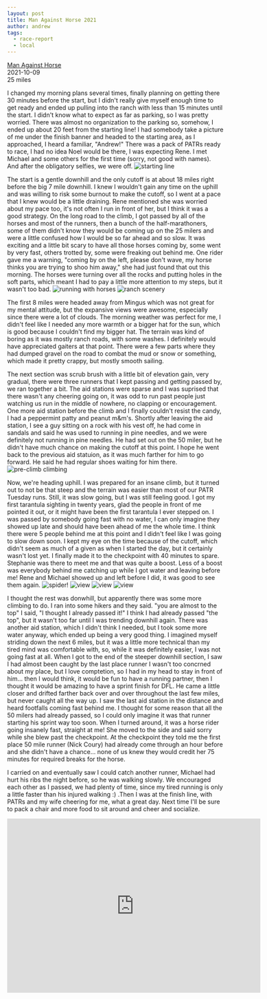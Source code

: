 ```yaml
---
layout: post
title: Man Against Horse 2021
author: andrew
tags:
  - race-report
  - local
---
```


[Man Against Horse](https://managainsthorse.net/)  
2021-10-09  
25 miles

I changed my morning plans several times, finally planning on getting there 30
minutes before the start, but I didn't really give myself enough time to get
ready and ended up pulling into the ranch with less than 15 minutes until the
start. I didn't know what to expect as far as parking, so I was pretty worried.
There was almost no organization to the parking so, somehow, I ended up about
20 feet from the starting line! I had somebody take a picture  of me under the
finish banner and headed to the starting area, as I approached, I heard a
familiar, "Andrew!" There was a pack of PATRs ready to race, I had no idea Noel
would be there, I was expecting Rene. I met Michael and some others for the
first time (sorry, not good with names). And after the obligatory selfies, we
were off.
![starting line](/assets/img/2021-10-09_mah_1.jpg)

The start is a gentle downhill and the only cutoff is at about 18 miles right
before the big 7 mile downhill. I knew I wouldn't gain any time on the uphill
and was willing to risk some burnout to make the cutoff, so I went at a pace
that I knew would be a little draining. Rene mentioned she was worried about my
pace too, it's not often I run in front of her, but I think it was a good
strategy. On the long road to the climb, I got passed by all of the horses and most of
the runners, then a bunch of the half-marathoners, some of them didn't know
they would be coming up on the 25 milers and were a little confused how I would
be so far ahead and so slow. It was exciting and a little bit scary to have all
those horses coming by, some went by very fast, others trotted by, some were
freaking out behind me. One rider gave me a warning, "coming by on the left,
please don't wave, my horse thinks you are trying to shoo him away," she had
just found that out this morning. The horses were turning over all the rocks
and putting holes in the soft parts, which meant I had to pay a little more
attention to my steps, but it wasn't too bad.
![running with horses](/assets/img/2021-10-09_mah_2.jpg)
![ranch scenery](/assets/img/2021-10-09_mah_3.jpg)

The first 8 miles were headed away from Mingus which was not great for my
mental attitude, but the expansive views were awesome, especially since there
were a lot of clouds. The morning weather was perfect for me, I didn't feel
like I needed any more warmth or a bigger hat for the sun, which is good
because I couldn't find my bigger hat. The terrain was kind of boring as it was
mostly ranch roads, with some washes. I definitely would have appreciated
gaiters at that point. There were a few parts where they had dumped gravel on
the road to combat the mud or snow or something, which made it pretty crappy,
but mostly smooth sailing.

The next section was scrub brush with a little bit of elevation gain, very
gradual, there were three runners that I kept passing and getting passed by, we
ran together a bit. The aid stations were sparse and I was suprised that there
wasn't any cheering going on, it was odd to run past people just watching us
run in the middle of nowhere, no clapping or encouragement. One more aid
station before the climb and I finally couldn't resist the candy, I had a
peppermint patty and peanut m&m's. Shortly after leaving the aid station, I see
a guy sitting on a rock with his vest off, he had come in sandals and said he
was used to running in pine needles, and we were definitely not running in pine
needles. He had set out on the 50 miler, but he didn't have much chance on
making the cutoff at this point. I hope he went back to the previous aid
statuion, as it was much farther for him to go forward. He said he had regular
shoes waiting for him there.
![pre-climb climbing](/assets/img/2021-10-09_mah_4.jpg)

Now, we're heading uphill. I was prepared for an insane climb, but it turned
out to not be that steep and the terrain was easier than most of our PATR
Tuesday runs. Still, it was slow going, but I was still feeling good. I got my
first tarantula sighting in twenty years, glad the people in front of me pointed
it out, or it might have been the first tarantula I ever stepped on. I was
passed by somebody going fast with no water, I can only imagine they showed up
late and should have been ahead of me the whole time. I think there were 5
people behind me at this point and I didn't feel like I was going to slow down
soon. I kept my eye on the time because of the cutoff, which didn't seem as
much of a given as when I started the day, but it certainly wasn't lost yet. I
finally made it to the checkpoint with 40 minutes to spare. Stephanie was there
to meet me and that was quite a boost. Less of a boost was everybody behind me
catching up while I got water and leaving before me! Rene and Michael showed up
and left before I did, it was good to see them again.
![spider!](/assets/img/2021-10-09_mah_5.jpg)
![view](/assets/img/2021-10-09_mah_6.jpg)
![view](/assets/img/2021-10-09_mah_7.jpg)
![view](/assets/img/2021-10-09_mah_8.jpg)

I thought the rest was donwhill, but apparently there was some more climbing to
do. I ran into some hikers and they said. "you are almost to the top" I said,
"I thought I already passed it!" I think I had already passed "the top", but it
wasn't too far until I was trending downhill again. There was another aid
station, which I didn't think I needed, but I took some more water anyway,
which ended up being a very good thing. I imagined myself striding down the
next 6 miles, but it was a little more technical than my tired mind was
comfortable with, so, while it was definitely easier, I was not going fast at
all. When I got to the end of the steeper downhill section, I saw I had almost
been caught by the last place runner I wasn't too concrned about my place, but
I love comptetion, so I had in my head to stay in front of him... then I would
think, it would be fun to have a running partner, then I thought it would be
amazing to have a sprint finish for DFL. He came a little closer and drifted
farther back over and over throughout the last few miles, but never caught all
the way up. I saw the last aid station in the distance and heard footfalls
coming fast behind me. I thought for some reason that all the 50 milers had
already passed, so I could only imagine it was that runner starting his sprint
way too soon. When I turned around, it was a horse rider going insanely fast,
straight at me! She moved to the side and said sorry while she blew past  the
checkpoint. At the checkpoint they told me the first place 50 mile runner (Nick
Coury) had already come through an hour before and she didn't have a chance...
none of us knew they would credit her 75 minutes for required breaks for the
horse.

I carried on and eventually saw I could catch another runner, Michael had hurt
his ribs the night before, so he was walking slowly. We encouraged each other
as I passed, we had plenty of time, since my tired running is only a little
faster than his injured walking :) .Then I was at the finish line, with PATRs
and my wife cheering for me, what a great day. Next time I'll be sure to pack a
chair and more food to sit around and cheer and socialize.

<iframe height='405' width='590' frameborder='0' allowtransparency='true' scrolling='no' src='https://www.strava.com/activities/6089314727/embed/cebf719f92c04f605a3b0c664ebe5430d3a875f3'></iframe>
